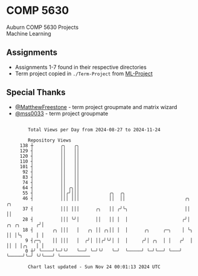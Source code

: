 # COMP 5630
Auburn COMP 5630 Projects  
Machine Learning

## Assignments
- Assignments 1-7 found in their respective directories
- Term project copied in `./Term-Project` from [ML-Project](https://github.com/wumphlett/ML-Project)

## Special Thanks
- [@MatthewFreestone](https://github.com/MatthewFreestone) - term project groupmate and matrix wizard
- [@mss0033](https://github.com/mss0033) - term project groupmate

```

        Total Views per Day from 2024-08-27 to 2024-11-24

        Repository Views
     138 ┼          ╭╮   ╭╮
     129 ┤          ││   ││
     120 ┤          ││   ││
     110 ┤          ││   ││
     101 ┤          ││   ││
      92 ┤          ││   ││
      83 ┤          ││   ││
      74 ┤          ││   ││
      64 ┤          ││ ╭╮││
      55 ┤          ││╭╯│││           ╭╮  ╭╮
      46 ┤          │││ │││           ││  ││                      ╭╮                  ╭╮
      37 ┤          │││ │││      ╭╮   ││ ╭╯╰╮                     ││                  ││
      28 ┤          │││ ╰╯│      ││   ││ │  │                    ╭╯│      ╭╮ ╭╮      ╭╯│
      18 ┤       ╭╮ │││   │   ╭╮ ││ ╭╮││ │  │      ╭╮     ╭─╮    │ ╰╮     ││ │╰╮     │ │
       9 ┤╭─╮    ││ │││   │  ╭╯│ ││╭╯╰╯│ │  │     ╭╯│ ╭╮  │ │   ╭╯  │     ││ │ │╭╮   │ │
       0 ┼╯ ╰────╯╰─╯╰╯   ╰──╯ ╰─╯╰╯   ╰─╯  ╰─────╯ ╰─╯╰──╯ ╰───╯   ╰─────╯╰─╯ ╰╯╰───╯ ╰───────────

        Chart last updated - Sun Nov 24 00:01:13 2024 UTC
        
```
